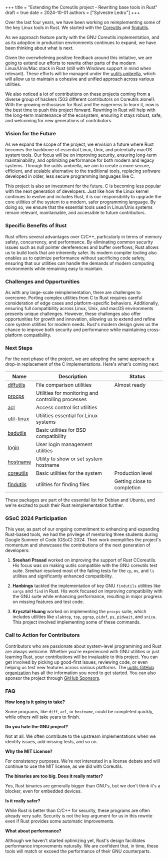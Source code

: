 +++
title = "Extending the Coreutils project - Rewriting base tools in Rust"
draft = true
date = 2024-10-01
authors = ["Sylvestre Ledru"]
+++

Over the last four years, we have been working on reimplementing some of the key Linux tools in Rust. We started with the [Coreutils](https://github.com/uutils/coreutils) and [findutils](https://github.com/uutils/findutils).

As we approach feature parity with the GNU Coreutils implementation, and as its adoption in production environments continues to expand, we have been thinking about what is next.

Given the overwhelming positive feedback around this initiative, we are going to extend our efforts to rewrite other parts of the modern Linux/Unix/Mac stack in Rust (still with Windows support in mind when relevant). These efforts will be managed under the [uutils umbrella](https://github.com/uutils/), which will allow us to maintain a cohesive and unified approach across various utilities.

We also noticed a lot of contributions on these projects coming from a diverse group of hackers (503 different contributors on Coreutils alone!). With the growing enthusiasm for Rust and the eagerness to learn it, now is the best time to push this project forward. Rewriting in Rust will help with the long-term maintenance of the ecosystem, ensuring it stays robust, safe, and welcoming for new generations of contributors.

### Vision for the Future

As we expand the scope of the project, we envision a future where Rust becomes the backbone of essential Linux, Unix, and potentially macOS system tools. Our focus will be on improving security, ensuring long-term maintainability, and optimizing performance for both modern and legacy systems. Through the uutils umbrella, we aim to create a more secure, efficient, and scalable alternative to the traditional tools, replacing software developed in older, less secure programming languages like C.

This project is also an investment for the future. C is becoming less popular with the next generation of developers. Just like how the Linux kernel continues to evolve and includes Rust, it is our responsibility to upgrade the core utilities of the system to a modern, safer programming language. By doing so, we ensure that the essential tools used in Linux/Unix systems remain relevant, maintainable, and accessible to future contributors.

### Specific Benefits of Rust

Rust offers several advantages over C/C++, particularly in terms of memory safety, concurrency, and performance. By eliminating common security issues such as null pointer dereferences and buffer overflows, Rust allows us to build tools that are inherently safer. Its modern compiler tooling also enables us to optimize performance without sacrificing code safety, ensuring that our utilities can handle the demands of modern computing environments while remaining easy to maintain.

### Challenges and Opportunities

As with any large-scale reimplementation, there are challenges to overcome. Porting complex utilities from C to Rust requires careful consideration of edge cases and platform-specific behaviors. Additionally, ensuring full compatibility across Linux, Unix, and macOS environments presents unique challenges. However, these challenges also offer opportunities for growth and innovation, allowing us to extend and refine core system utilities for modern needs. Rust's modern design gives us the chance to improve both security and performance while maintaining cross-platform compatibility.

### Next Steps

For the next phase of the project, we are adopting the same approach: a drop-in replacement of the C implementations. Here's what's coming next:

| Name                                               | Description                                        | Status                      |
|----------------------------------------------------|----------------------------------------------------|-----------------------------|
| [diffutils](https://github.com/uutils/diffutils)   | File comparison utilities                          | Almost ready                |
| [procps](https://github.com/uutils/procps)         | Utilities for monitoring and controlling processes |                             |
| [acl](https://github.com/uutils/acl)               | Access control list utilities                      |                             |
| [util-linux](https://github.com/uutils/util-linux) | Utilities essential for Linux systems              |                             |
| [bsdutils](https://github.com/uutils/bsdutils)     | Basic utilities for BSD compatibility              |                             |
| [login](https://github.com/uutils/login)           | User login management utilities                    |                             |
| [hostname](https://github.com/uutils/hostname)     | Utility to show or set system hostname             |                             |
| [coreutils](https://github.com/uutils/coreutils)   | Basic utilities for the system                     | Production level            |
| [findutils](https://github.com/uutils/findutils)   | utilities for finding files                        | Getting close to completion |

These packages are part of the essential list for Debian and Ubuntu, and we're excited to push their Rust reimplementation further.

### GSoC 2024 Participation

This year, as part of our ongoing commitment to enhancing and expanding Rust-based tools, we had the privilege of mentoring three students during Google Summer of Code (GSoC) 2024. Their work exemplifies the project's momentum and showcases the contributions of the next generation of developers:

1. **Sreehari Prasad** worked on improving the support of Rust CCoreutils. His focus was on making uutils compatible with the GNU coreutils test suite. Sreehari resolved most of the failing tests for the `cp`, `mv`, and `ls` utilities and significantly enhanced compatibility.

2. **Hanbings** tackled the implementation of key GNU `findutils` utilities like `xargs` and `find` in Rust. His work focused on improving compatibility with the GNU suite while enhancing performance, resulting in major progress on missing features and test code.

3. **Krysztal Huang** worked on implementing the `procps` suite, which includes utilities like `slabtop`, `top`, `pgrep`, `pidof`, `ps`, `pidwait`, and `snice`. This project involved implementing some of these commands.

### Call to Action for Contributors

Contributors who are passionate about system-level programming and Rust are always welcome. Whether you're experienced with GNU utilities or just learning Rust, your contributions will be invaluable to this
project. You can get involved by picking up good-first issues, reviewing code, or even helping us test new features across various platforms. The [uutils GitHub organization](https://github.com/uutils) has all the information you need to get started.
You can also sponsor the project through [GitHub Sponsors](https://github.com/sponsors/uutils).

### FAQ

**How long is it going to take?**

Some programs, like `diff`, `acl`, or `hostname`, could be completed quickly, while others will take years to finish.

**Do you hate the GNU project?**

Not at all. We often contribute to the upstream implementations when we identify issues, add missing tests, and so on.

**Why the MIT License?**

For consistency purposes. We're not interested in a license debate and will continue to use the MIT license, as we did with Coreutils.

**The binaries are too big. Does it really matter?**

Yes, Rust binaries are generally bigger than GNU's, but we don't think it's a blocker, even for embedded devices.

**Is it really safer?**

While Rust is better than C/C++ for security, these programs are often already very safe. Security is not the key argument for us in this rewrite even if Rust provides some automatic improvements.

**What about performance?**

Although we haven't started optimizing yet, Rust's design facilitates performance improvements naturally. We are confident that, in time, these tools will match or exceed the performance of their GNU counterparts.
